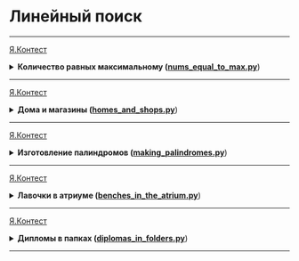 # Линейный поиск

---
[Я.Контест](https://contest.yandex.ru/contest/28738/problems/A/)

<details>
<summary>
<b>Количество равных максимальному (<a href="nums_equal_to_max.py">nums_equal_to_max.py</a></b>)
</summary>

#### Условие
Последовательность состоит из натуральных чисел и завершается числом 0.
Всего вводится не более 10000 чисел (не считая завершающего числа 0).
Определите, сколько элементов этой последовательности равны ее наибольшему элементу.
Числа, следующие за числом 0, считывать не нужно.

#### Формат ввода
Вводится последовательность целых чисел, оканчивающаяся числом 0 (само число 0 в последовательность не входит).

#### Формат вывода
Выведите ответ на задачу.

#### Пример
<table>
  <tbody>
  <tr>
    <td><b>Ввод</b></td>
    <td><b>Вывод</b></td>
  </tr>
  <tr>
    <td valign="top">1<br>7<br>9<br>0<br></td>
  <td valign="top">1</td>
  </tr>
  </tbody>
</table>
</details>


---
[Я.Контест](https://contest.yandex.ru/contest/28738/problems/B/)

<details>
<summary>
<b>Дома и магазины (<a href="homes_and_shops.py">homes_and_shops.py</a></b>)
</summary>

#### Условие

На Новом проспекте построили подряд 10 зданий.
Каждое здание может быть либо жилым домом, либо магазином, либо офисным зданием.
Но оказалось, что жителям некоторых домов на Новом проспекте слишком далеко приходится идти до ближайшего магазина.
Для разработки плана развития общественного транспорта на Новом проспекте мэр города попросил вас выяснить,
какое же наибольшее расстояние приходится преодолевать жителям Нового проспекта,
чтобы дойти от своего дома до ближайшего магазина.

#### Формат ввода

Программа получает на вход десять чисел, разделенных пробелами. Каждое число задает тип здания на Новом проспекте:
число 1 обозначает жилой дом, число 2 обозначает магазин, число 0 обозначает офисное здание. Гарантируется,
что на Новом проспекте есть хотя бы один жилой дом и хотя бы один магазин. 

#### Формат вывода

Выведите одно целое число: наибольшее расстояние от дома до ближайшего к нему магазина.
Расстояние между двумя соседними домами считается равным 1 (то есть если два дома стоят рядом,
то между ними расстояние 1, если между двумя домами есть еще один дом, то расстояние между ними равно 2 и т.д.) 

#### Пример

<table>
  <tbody>
  <tr>
    <td><b>Ввод</b></td>
    <td><b>Вывод</b></td>
  </tr>
  <tr>
    <td valign="top">2 0 1 1 0 1 0 2 1 2</td>
  <td valign="top">3</td>
  </tr>
  </tbody>
</table>

#### Примечание

В примере из условия дальше всего идти до ближайшего магазина жителям четвертого дома:
ближайший к их дому магазин находится в первом доме, и им нужно пройти три дома до него.
Жителям других домов придется пройти меньшее расстояние до ближайшего магазина, поэтому ответ 3. 
</details>

---

[Я.Контест](https://contest.yandex.ru/contest/28738/problems/C/)

<details>
<summary>
<b>Изготовление палиндромов (<a href="making_palindromes.py">making_palindromes.py</a></b>)
</summary>

#### Условие

В строкоремонтную мастерскую принесли строку, состоящую из строчных латинских букв.
Заказчик хочет сделать из неё палиндром.
В мастерской могут за 1 байтландский тугрик заменить произвольную букву в строке любой выбранной заказчиком буквой.
Какую минимальную сумму придётся заплатить заказчику за ремонт строки?
Напомним, что палиндромом называется строка, которая равна самой себе, прочитанной в обратном направлении. 

#### Формат ввода

Входные данные содержат непустую строку, состоящую из строчных латинских букв,
которую принёс заказчик. Длина строки не превосходит 10^4. 

#### Формат вывода

Выведите одно целое число — минимальную сумму,
которую заказчику придётся заплатить за превращение принесённой заказчиком строки в палиндром. 

#### Пример

<table>
  <tbody>
  <tr>
    <td><b>Ввод</b></td>
    <td><b>Вывод</b></td>
  </tr>
  <tr>
    <td valign="top">cognitive</td>
  <td valign="top">4</td>
  </tr>
  </tbody>
</table>

<table>
  <tbody>
  <tr>
    <td><b>Ввод</b></td>
    <td><b>Вывод</b></td>
  </tr>
  <tr>
    <td valign="top">ab</td>
  <td valign="top">1</td>
  </tr>
  </tbody>
</table>
</details>

---

[Я.Контест](https://contest.yandex.ru/contest/28738/problems/D/)

<details>
<summary>
<b>Лавочки в атриуме (<a href="benches_in_the_atrium.py">benches_in_the_atrium.py</a></b>)
</summary>

#### Условие

В атриуме нового корпуса ФНК урбанисты установили модные гранитные лавочки 
(на которых холодно сидеть зимой и жарко летом).
Лавочка устроена следующим образом: несколько одинаковых кубических гранитных блоков ставятся в ряд,
а на них кладется гранитная плита.
При этом блоки располагаются так, чтобы плита не падала: для этого достаточно, чтобы и слева,
и справа от центра плиты был хотя бы один гранитный блок или его часть (в частности,
если центр плиты приходится на середину какого-нибудь блока, то и слева, и справа от центра плиты находится часть блока,
и плита не падает).
На ФНК много певокурсников (но это только пока не произошли отчисления за списывания на курсе ОиМП)
и им не хватает стульев в аудиториях. Студенты обнаружили, что блоки можно использовать в аудитории в качестве сиденья.
Можно по одному вытаскивать блоки, находящиеся с краю (как слева, так и справа).
Они хотят вытащить из-под лавочки как можно больше блоков так,
чтобы она при этом не упала (передвигать оставшиеся блоки нельзя). Определите, какие блоки они должны оставить.


#### Формат ввода

В первой строке входных данных содержатся два числа: L — длина лавочки и K — количество гранитных блоков-ножек.
Оба числа натуральные и не превышают 10 000.
Во второй строке следуют K различных целых неотрицательных чисел, задающих положение каждой ножки.
Положение ножки определяется расстоянием от левого края плиты до левого края ножки (ножка — это куб размером 1×1×1).
Ножки перечислены слева направо (то есть начиная с ножки с меньшим расстоянием до левого края).


#### Формат вывода

Требуется перечислить ножки, которые студентам нужно оставить.
Для каждой ножки нужно выдать ее положение, как оно задано во входных данных.
Ножки следует перечислять слева направо, в том порядке, в котором они встречаются во входных данных. 

#### Пример

<table>
  <tbody>
  <tr>
    <td><b>Ввод</b></td>
    <td><b>Вывод</b></td>
  </tr>
  <tr>
    <td valign="top">5 2<br>0 2</td>
  <td valign="top">2</td>
  </tr>
  </tbody>
</table>

<table>
  <tbody>
  <tr>
    <td><b>Ввод</b></td>
    <td><b>Вывод</b></td>
  </tr>
  <tr>
    <td valign="top">13 4<br>1 4 8 11</td>
  <td valign="top">4 8</td>
  </tr>
  </tbody>
</table>

<table>
  <tbody>
  <tr>
    <td><b>Ввод</b></td>
    <td><b>Вывод</b></td>
  </tr>
  <tr>
    <td valign="top">14 6<br>1 6 8 11 12 13</td>
  <td valign="top">6 8</td>
  </tr>
  </tbody>
</table>
</details>

---

[Я.Контест](https://contest.yandex.ru/contest/28738/problems/E/)

<details>
<summary>
<b>Дипломы в папках (<a href="diplomas_in_folders.py">diplomas_in_folders.py</a></b>)
</summary>

#### Условие

В этом году Иван заканчивает школу и поступает в вуз.
За время своей учебы он часто участвовал в олимпиадах по информатике и у него накопилось много дипломов.
Иван раскладывал дипломы по папкам совершенно бессистемно,
то есть любой диплом мог оказаться в любой из папок. К счастью,
Иван помнит, сколько дипломов лежит в каждой из папок.
Иван хочет принести в приемную комиссию выбранного вуза папку,
в которой находится диплом Московской олимпиады по программированию (такой диплом у Ивана ровно один).
Для того чтобы понять, что в данной папке нужного диплома нет, Ивану нужно просмотреть все дипломы из этой папки.
Просмотр одного диплома занимает у него ровно одну секунду
и он может мгновенно переходить к просмотру следующей папки после окончания просмотра предыдущей.
Порядок просмотра папок Иван может выбирать.
По заданному количеству дипломов в каждой из папок требуется определить,
за какое наименьшее время в худшем случае Иван поймет, в какой папке содержится нужный ему диплом.


#### Формат ввода

В первой строке входного файла записано целое число
N (1 ≤ N ≤ 100) - количество папок. Во второй строке записаны N целых чисел a1, a2, ..., aN
(1 ≤ ai ≤ 100) - количество дипломов в каждой из папок. 

#### Формат вывода

Выведите одно число - минимальное количество секунд,
необходимое Ивану в худшем случае для определения того, в какой папке содержится диплом. 

#### Пример

<table>
  <tbody>
  <tr>
    <td><b>Ввод</b></td>
    <td><b>Вывод</b></td>
  </tr>
  <tr>
    <td valign="top">2<br> 2 1</td>
  <td valign="top">1</td>
  </tr>
  </tbody>
</table>

#### Примечание

В примере Иван может просмотреть папку 2 за 1 секунду и,
не найдя там диплома, понять, что диплом находится в папке 1.
Если же он найдет диплом в папке 2, то на поиск уйдет также 1 секунда.

</details>

---